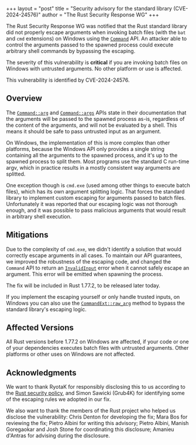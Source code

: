 +++
layout = "post"
title = "Security advisory for the standard library (CVE-2024-24576)"
author = "The Rust Security Response WG"
+++

The Rust Security Response WG was notified that the Rust standard library did
not properly escape arguments when invoking batch files (with the `bat` and
`cmd` extensions) on Windows using the [`Command`][1] API. An attacker able to
control the arguments passed to the spawned process could execute arbitrary
shell commands by bypassing the escaping.

The severity of this vulnerability is **critical** if you are invoking batch
files on Windows with untrusted arguments. No other platform or use is
affected.

This vulnerability is identified by CVE-2024-24576.

## Overview

The [`Command::arg`][2] and [`Command::args`][3] APIs state in their
documentation that the arguments will be passed to the spawned process as-is,
regardless of the content of the arguments, and will not be evaluated by a
shell. This means it should be safe to pass untrusted input as an argument.

On Windows, the implementation of this is more complex than other platforms,
because the Windows API only provides a single string containing all the
arguments to the spawned process, and it's up to the spawned process to split
them. Most programs use the standard C run-time argv, which in practice results
in a mostly consistent way arguments are splitted.

One exception though is `cmd.exe` (used among other things to execute batch
files), which has its own argument splitting logic. That forces the standard
library to implement custom escaping for arguments passed to batch files.
Unfortunately it was reported that our escaping logic was not thorough enough,
and it was possible to pass malicious arguments that would result in arbitrary
shell execution.

## Mitigations

Due to the complexity of `cmd.exe`, we didn't identify a solution that would
correctly escape arguments in all cases. To maintain our API guarantees, we
improved the robustness of the escaping code, and changed the `Command` API to
return an [`InvalidInput`][4] error when it cannot safely escape an argument.
This error will be emitted when spawning the process.

The fix will be included in Rust 1.77.2, to be released later today.

If you implement the escaping yourself or only handle trusted inputs, on
Windows you can also use the [`CommandExt::raw_arg`][5] method to bypass the
standard library's escaping logic.

## Affected Versions

All Rust versions before 1.77.2 on Windows are affected, if your code or one of
your dependencies executes batch files with untrusted arguments. Other
platforms or other uses on Windows are not affected.

## Acknowledgments

We want to thank RyotaK for responsibly disclosing this to us according to the
[Rust security policy][6], and Simon Sawicki (Grub4K) for identifying some of
the escaping rules we adopted in our fix.

We also want to thank the members of the Rust project who helped us disclose
the vulnerability: Chris Denton for developing the fix; Mara Bos for reviewing
the fix; Pietro Albini for writing this advisory; Pietro Albini, Manish
Goregaokar and Josh Stone for coordinating this disclosure; Amanieu d'Antras
for advising during the disclosure.

[1]: https://doc.rust-lang.org/std/process/struct.Command.html
[2]: https://doc.rust-lang.org/std/process/struct.Command.html#method.arg
[3]: https://doc.rust-lang.org/std/process/struct.Command.html#method.args
[4]: https://doc.rust-lang.org/std/io/enum.ErrorKind.html#variant.InvalidInput
[5]: https://doc.rust-lang.org/std/os/windows/process/trait.CommandExt.html#tymethod.raw_arg
[6]: https://www.rust-lang.org/policies/security
